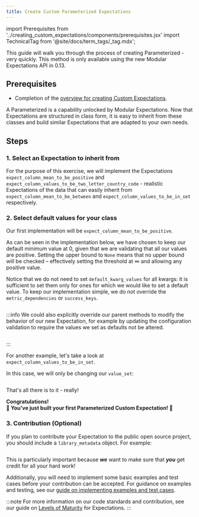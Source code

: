 ```yaml
---
title: Create Custom Parameterized Expectations
---
```

import Prerequisites from '../creating_custom_expectations/components/prerequisites.jsx'
import TechnicalTag from '@site/docs/term_tags/_tag.mdx';

This guide will walk you through the process of creating Parameterized <TechnicalTag tag="expectation" text="Expectations" /> - very quickly. This method is only available using the new Modular Expectations API in 0.13.

## Prerequisites

<Prerequisites>

- Completion of the [overview for creating Custom Expectations](./overview.md).

</Prerequisites>

A Parameterized <TechnicalTag tag="expectation" text="Expectation"/> is a capability unlocked by Modular Expectations. Now that Expectations are structured in class form, it is easy to inherit from these classes and build similar Expectations that are adapted to your own needs.

## Steps

### 1. Select an Expectation to inherit from

For the purpose of this exercise, we will implement the Expectations `expect_column_mean_to_be_positive` and `expect_column_values_to_be_two_letter_country_code` - realistic Expectations
of the data that can easily inherit from `expect_column_mean_to_be_between` and `expect_column_values_to_be_in_set` respectively.

### 2. Select default values for your class

Our first implementation will be `expect_column_mean_to_be_positive`.

As can be seen in the implementation below, we have chosen to keep our default minimum value at 0, given that we are validating that all our values are positive. Setting the upper bound to `None` means that no upper bound will be checked – effectively setting the threshold at ∞ and allowing any positive value.

Notice that we do not need to set `default_kwarg_values` for all kwargs: it is sufficient to set them only for ones for which we would like to set a default value. To keep our implementation simple, we do not override the `metric_dependencies` or `success_keys`.

````python name="tests/expectations/core/test_expect_column_mean_to_be_positive.py ExpectColumnMeanToBePositive_class_def"
````

:::info
We could also explicitly override our parent methods to modify the behavior of our new Expectation, for example by updating the configuration validation to require the values we set as defaults not be altered.

```python name="tests/expectations/core/test_expect_column_mean_to_be_positive.py validate_config"
```
:::

For another example, let's take a look at `expect_column_values_to_be_in_set`.

In this case, we will only be changing our `value_set`:

```python name="tests/expectations/core/test_expect_column_values_to_be_in_set.py ExpectColumnValuesToBeTwoLetterCountryCode_class_def"
```

That's all there is to it - really!

<div style={{"text-align":"center"}}>
<p style={{"color":"#8784FF","font-size":"1.4em"}}><b>
Congratulations!<br/>&#127881; You've just built your first Parameterized Custom Expectation! &#127881;
</b></p>
</div>

### 3. Contribution (Optional)

If you plan to contribute your Expectation to the public open source project, you should include a `library_metadata` object. For example:

```python name="tests/expectations/core/test_expect_column_mean_to_be_positive.py library_metadata"
```

This is particularly important because ***we*** want to make sure that ***you*** get credit for all your hard work!

Additionally, you will need to implement some basic examples and test cases before your contribution can be accepted. For guidance on examples and testing, see our [guide on implementing examples and test cases](../features_custom_expectations/how_to_add_example_cases_for_an_expectation.md).

:::note
For more information on our code standards and contribution, see our guide on [Levels of Maturity](../../../contributing/contributing_maturity.md#contributing-expectations) for Expectations.
:::
